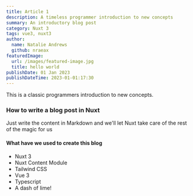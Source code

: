 ```yaml
---
title: Article 1
description: A timeless programmer introduction to new concepts
summary: An introductory blog post
category: Nuxt 3
tags: vue3, nuxt3
author:
  name: Natalie Andrews
  github: nraeax
featuredImage:
  url: /images/featured-image.jpg
  title: hello world
publishDate: 01 Jan 2023
publishDateTime: 2023-01-01:17:30
---
```


This is a classic programmers introduction to new concepts.

### How to write a blog post in Nuxt

Just write the content in Markdown and we'll let Nuxt take care of the rest of the magic for us

#### What have we used to create this blog

* Nuxt 3
* Nuxt Content Module
* Tailwind CSS
* Vue 3
* Typescript
* A dash of lime!